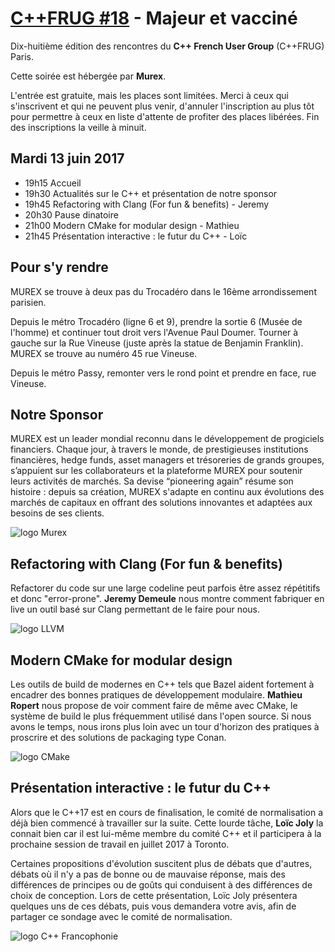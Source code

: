 [C++FRUG #18][M] - Majeur et vacciné 
====================================
[M]: https://www.meetup.com/User-Group-Cpp-Francophone/events/240136200

Dix-huitième édition des rencontres du **C++ French User Group** (C++FRUG) Paris.

Cette soirée est hébergée par **Murex**.

L'entrée est gratuite, mais les places sont limitées. 
Merci à ceux qui s'inscrivent et qui ne peuvent plus venir,
d'annuler l'inscription au plus tôt pour permettre
à ceux en liste d'attente de profiter des places libérées.
Fin des inscriptions la veille à minuit.


Mardi 13 juin 2017
------------------

- 19h15  Accueil
- 19h30  Actualités sur le C++ et présentation de notre sponsor
- 19h45  Refactoring with Clang (For fun & benefits) - Jeremy
- 20h30  Pause dinatoire
- 21h00  Modern CMake for modular design - Mathieu
- 21h45  Présentation interactive : le futur du C++   - Loïc


Pour s'y rendre
---------------

MUREX se trouve à deux pas du Trocadéro dans le 16ème arrondissement parisien.

Depuis le métro Trocadéro (ligne 6 et 9), prendre la sortie 6 (Musée de l'homme) et continuer tout droit vers l'Avenue Paul Doumer. Tourner à gauche sur la Rue Vineuse (juste après la statue de Benjamin Franklin). MUREX se trouve au numéro 45 rue Vineuse.

Depuis le métro Passy, remonter vers le rond point et prendre en face, rue Vineuse.


Notre Sponsor
-------------

MUREX est un leader mondial reconnu dans le développement de progiciels financiers.
Chaque jour, à travers le monde, de prestigieuses institutions financières, hedge funds,
asset managers et trésoreries de grands groupes, s’appuient sur les collaborateurs et la plateforme MUREX
pour soutenir leurs activités de marchés. Sa devise “pioneering again” résume son histoire :
depuis sa création, MUREX s'adapte en continu aux évolutions des marchés de capitaux
en offrant des solutions innovantes et adaptées aux besoins de ses clients. 

![logo Murex](https://www.murex.com/sites/all/themes/murex/images/logo.png)

Refactoring with Clang (For fun & benefits)
-------------------------------------------

Refactorer du code sur une large codeline peut parfois être assez répétitifs
et donc "error-prone". **Jeremy Demeule** nous montre comment fabriquer en live un outil basé
sur Clang permettant de le faire pour nous.

![logo LLVM](http://llvm.org/img/DragonSmall.png)

Modern CMake for modular design
-------------------------------

Les outils de build de modernes en C++ tels que Bazel aident fortement
à encadrer des bonnes pratiques de développement modulaire. 
**Mathieu Ropert** nous propose de voir comment faire de même avec CMake,
le système de build le plus fréquemment utilisé dans l'open source.
Si nous avons le temps, nous irons plus loin avec un tour d'horizon
des pratiques à proscrire et des solutions de packaging type Conan.

![logo CMake](https://upload.wikimedia.org/wikipedia/commons/thumb/1/13/Cmake.svg/150px-Cmake.svg.png)


Présentation interactive : le futur du C++
------------------------------------------

Alors que le C++17 est en cours de finalisation,
le comité de normalisation a déjà bien commencé à travailler sur la suite.
Cette lourde tâche, **Loïc Joly** la connait bien car il est lui-même membre du comité C++
et il participera à la prochaine session de travail en juillet 2017 à Toronto.

Certaines propositions d'évolution suscitent plus de débats que d'autres,
débats où il n'y a pas de bonne ou de mauvaise réponse,
mais des différences de principes ou de goûts qui conduisent à des différences de choix de conception.
Lors de cette présentation, Loïc Joly présentera quelques uns de ces débats,
puis vous demandera votre avis, afin de partager ce sondage avec le comité de normalisation.

![logo C++ Francophonie](http://cppfrug.org/images/Cpp-Francophonie.svg)
